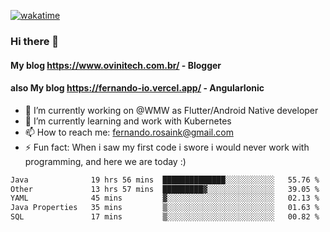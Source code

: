 [![wakatime](https://wakatime.com/badge/user/d5892087-17e6-46ab-8384-91a71a9b88d8.svg)](https://wakatime.com/@d5892087-17e6-46ab-8384-91a71a9b88d8)
### Hi there 👋

#### My blog https://www.ovinitech.com.br/ - Blogger
#### also My blog https://fernando-io.vercel.app/ - AngularIonic

- 🔭 I’m currently working on @WMW as Flutter/Android Native developer
- 🌱 I’m currently learning and work with Kubernetes
- 📫 How to reach me: fernando.rosaink@gmail.com 
- ⚡ Fun fact: When i saw my first code i swore i would never work with programming, and here we are today :)

<!--START_SECTION:waka-->

```txt
Java              19 hrs 56 mins  ██████████████░░░░░░░░░░░   55.76 %
Other             13 hrs 57 mins  █████████▓░░░░░░░░░░░░░░░   39.05 %
YAML              45 mins         ▓░░░░░░░░░░░░░░░░░░░░░░░░   02.13 %
Java Properties   35 mins         ▒░░░░░░░░░░░░░░░░░░░░░░░░   01.63 %
SQL               17 mins         ▒░░░░░░░░░░░░░░░░░░░░░░░░   00.82 %
```

<!--END_SECTION:waka-->
